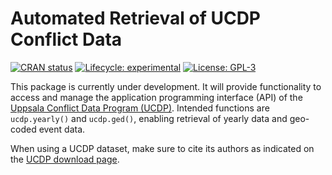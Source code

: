
<!-- README.md is generated from README.Rmd. Please edit that file -->

# Automated Retrieval of UCDP Conflict Data

<!-- badges: start -->

[![CRAN
status](https://www.r-pkg.org/badges/version-last-release/ucdp.api)](https://CRAN.R-project.org/package=ucdp.api/)
[![Lifecycle:
experimental](https://img.shields.io/badge/lifecycle-experimental-orange.svg)](https://lifecycle.r-lib.org/articles/stages.html#experimental)
[![License:
GPL-3](https://img.shields.io/badge/License-GPLv3-lightgrey.svg)](https://www.gnu.org/licenses/gpl-3.0)
<!-- badges: end -->

This package is currently under development. It will provide
functionality to access and manage the application programming interface
(API) of the [Uppsala Conflict Data Program
(UCDP)](https://www.ucdp.uu.se/). Intended functions are `ucdp.yearly()`
and `ucdp.ged()`, enabling retrieval of yearly data and geo-coded event
data.

When using a UCDP dataset, make sure to cite its authors as indicated on
the [UCDP download page](https://www.ucdp.uu.se/downloads/).

